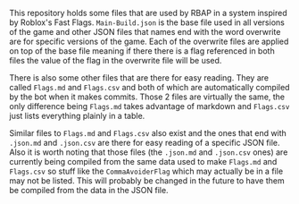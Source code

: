 This repository holds some files that are used by RBAP in a system inspired by Roblox's Fast Flags. `Main-Build.json` is the base file used in all versions of the game and other JSON files that names end with the word overwrite are for specific versions of the game. Each of the overwrite files are applied on top of the base file meaning if there there is a flag referenced in both files the value of the flag in the overwrite file will be used.

There is also some other files that are there for easy reading. They are called `Flags.md` and `Flags.csv` and both of which are automatically compiled by the bot when it makes commits. Those 2 files are virtually the same, the only difference being `Flags.md` takes advantage of markdown and `Flags.csv` just lists everything plainly in a table.

Similar files to `Flags.md` and `Flags.csv` also exist and the ones that end with `.json.md` and `.json.csv` are there for easy reading of a specific JSON file. Also it is worth noting that those files (the `.json.md` and `.json.csv` ones) are currently being compiled from the same data used to make `Flags.md` and `Flags.csv` so stuff like the `CommaAvoiderFlag` which may actually be in a file may not be listed. This will probably be changed in the future to have them be compiled from the data in the JSON file.